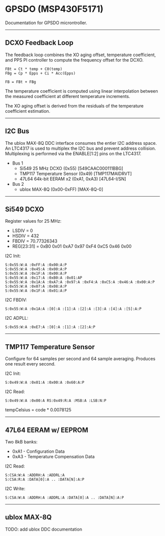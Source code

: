 # GPSDO (MSP430F5171)

Documentation for GPSDO microntroller.

---
## DCXO Feedback Loop

The feedback loop combines the XO aging offset, temperature coefficient, and PPS PI controller to compute the frequency offset for the DCXO.

```
FBt = Ct * temp + C0(temp)
FBg = Cp * Epps + Ci * Acc(Epps)

FB = FBt + FBg
```

The temperature coefficient is computed using linear interpolation between the measured coefficient at different temperature increments.

The XO aging offset is derived from the residuals of the temperature coefficient estimation.

---
## I2C Bus

The ublox MAX-8Q DDC interface consumes the entier I2C address space. An LTC4317 is used to multiplex the I2C bus and prevent address collision. Multiplexing is performed via the ENABLE[1:2] pins on the LTC4317.

- Bus 1
    - Si549 25 MHz DCXO (0x55) [549CAAC000111BBG]
    - TMP117 Temperature Sensor (0x49) [TMP117MAIDRVT]
    - 47L64 64k-bit EERAM x2 (0xA1, 0xA3) [47L64-I/SN]
- Bus 2
    - ublox MAX-8Q (0x00-0xFF) [MAX-8Q-0]

---
## Si549 DCXO

Register values for 25 MHz:
- LSDIV = 0
- HSDIV = 432
- FBDIV = 70.77326343
- REG[23:31] = 0xB0 0x01 0xA7 0x97 0xF4 0xC5 0x46 0x00

I2C Init:
```
S:0x55:W:A :0xFF:A :0x00:A:P
S:0x55:W:A :0x45:A :0x00:A:P
S:0x55:W:A :0x1F:A :0x00:A:P
S:0x55:W:A :0x17:A :0xB0:A :0x01:AP
S:0x55:W:A :0x1A:A :0xA7:A :0x97:A :0xF4:A :0xC5:A :0x46:A :0x00:A:P
S:0x55:W:A :0x07:A :0x08:A:P
S:0x55:W:A :0x1F:A :0x01:A:P
```

I2C FBDIV:
```
S:0x55:W:A :0x1A:A :[0]:A :[1]:A :[2]:A :[3]:A :[4]:A :[5]:A:P
```

I2C ADPLL:
```
S:0x55:W:A :0xE7:A :[0]:A :[1]:A :[2]:A:P
```

---
## TMP117 Temperature Sensor

Configure for 64 samples per second and 64 sample averaging. Produces one result every second.

I2C Init:
```
S:0x49:W:A :0x01:A :0x00:A :0x60:A:P
```

I2C Read:
```
S:0x49:W:A :0x00:A RS:0x49:R:A :MSB:A :LSB:N:P
```

tempCelsius = code * 0.0078125

---
## 47L64 EERAM w/ EEPROM

Two 8kB banks:
- 0xA1 - Configuration Data
- 0xA3 - Temperature Compensation Data

I2C Read:
```
S:CSA:W:A :ADDRH:A :ADDRL:A
S:CSA:R:A :DATA[0]:A .. :DATA[N]:A:P
```

I2C Write:
```
S:CSA:W:A :ADDRH:A :ADDRL:A :DATA[0]:A .. :DATA[N]:A:P
```

---
## ublox MAX-8Q

TODO: add ublox DDC documentation
